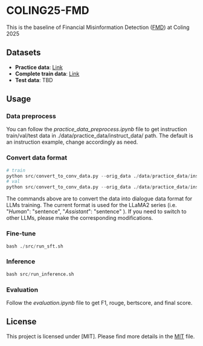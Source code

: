 # COLING25-FMD

This is the baseline of Financial Misinformation Detection ([FMD](https://coling2025fmd.thefin.ai/)) at Coling 2025

## Datasets

- **Practice data**: [Link](https://huggingface.co/datasets/lzw1008/COLING25-FMD/tree/main/practice_data)
- **Complete train data**: [Link](https://huggingface.co/datasets/lzw1008/COLING25-FMD/tree/main/Training)
- **Test data**: TBD

## Usage

### Data preprocess

You can follow the *practice_data_preprocess.ipynb* file to get instruction train/val/test data in ./data/practice_data/instruct_data/ path.
The default is an instruction example, change accordingly as need.

### Convert data format

```python
# train
python src/convert_to_conv_data.py --orig_data ./data/practice_data/instruct_data/FMD_train.json --write_data ./data/practice_data/instruct_data/train.json --dataset_name fmd
# val
python src/convert_to_conv_data.py --orig_data ./data/practice_data/instruct_data/FMD_val.json --write_data ./data/practice_data/instruct_data/val.json --dataset_name fmd
```

The commands above are to convert the data into dialogue data format for LLMs training. 
The current format is used for the LLaMA2 series (i.e. "*Human*": "sentence", "*Assistant*": "sentence" ). 
If you need to switch to other LLMs, please make the corresponding modifications.

### Fine-tune

```python
bash ./src/run_sft.sh
```


### Inference
```python
bash src/run_inference.sh
```

### Evaluation
Follow the *evaluation.ipynb* file to get F1, rouge, bertscore, and final score.

## License

This project is licensed under [MIT]. Please find more details in the [MIT](LICENSE) file.
